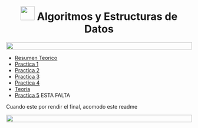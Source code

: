 <h1 align="center"><img src="https://media.giphy.com/media/hO8uTzEOefFh3Yv5gm/giphy.gif" height="38" /> Algoritmos y Estructuras de Datos </a>
</h1>




<img src= 'https://i.gifer.com/origin/8c/8cd3f1898255c045143e1da97fbabf10_w200.gif' height="20" width="100%">
 
- [Resumen Teorico](https://inakilapeyre.notion.site/inakilapeyre/Algoritmos-y-Estructuras-de-datos-f27e3754fcae465484fe3c1ee6cc6c4f)
- [Practica 1](/Documentos/Practica1.md)
- [Practica 2](/Documentos/Practica2.md)
- [Practica 3](/Documentos/Practica3.md)
- [Practica 4](/Documentos/Practica4.md)
- [Teoria](/Documentos/Teoria_2do_Parcial.md)
- [Practica 5]() ESTA FALTA


Cuando este por rendir el final, acomodo este readme

<img src= 'https://i.gifer.com/origin/8c/8cd3f1898255c045143e1da97fbabf10_w200.gif' height="20" width="100%">
